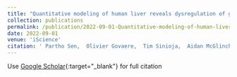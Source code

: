 ```yaml
---
title: "Quantitative modeling of human liver reveals dysregulation of glycosphingolipid pathways in nonalcoholic fatty liver disease"
collection: publications
permalink: /publication/2022-09-01-Quantitative-modeling-of-human-liver-reveals-dysregulation-of-glycosphingolipid-pathways-in-nonalcoholic-fatty-liver-disease
date: 2022-09-01
venue: 'iScience'
citation: ' Partho Sen,  Olivier Govaere,  Tim Sinioja,  Aidan McGlinchey,  Dawei Geng,  Vlad Ratziu,  Elisabetta Bugianesi,  Jörn Schattenberg,  Antonio Vidal-Puig,  Michael Allison,  Simon Cockell,  Ann Daly,  Tuulia Hyötyläinen,  Quentin Anstee,  Matej Orešič, &quot;Quantitative modeling of human liver reveals dysregulation of glycosphingolipid pathways in nonalcoholic fatty liver disease.&quot; iScience, 2022.'
---
```

Use [Google Scholar](https://scholar.google.com/scholar?q=Quantitative+modeling+of+human+liver+reveals+dysregulation+of+glycosphingolipid+pathways+in+nonalcoholic+fatty+liver+disease){:target="_blank"} for full citation